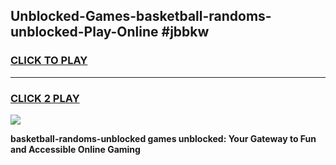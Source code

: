 
## Unblocked-Games-basketball-randoms-unblocked-Play-Online #jbbkw
<h3>
<a href="https://news.freeplayer.one?title=basketball-randoms-unblocked&ref=3">CLICK TO PLAY</a></h3>
<hr>

<h3>
<a href="https://news.freeplayer.one?title=basketball-randoms-unblocked&ref=3">CLICK 2 PLAY</a>
  
</h3>

<a href="https://news.freeplayer.one?title=basketball-randoms-unblocked&ref=3"><img src="https://clearcache.store/games.png"></a>


**basketball-randoms-unblocked games unblocked: Your Gateway to Fun and Accessible Online Gaming**
